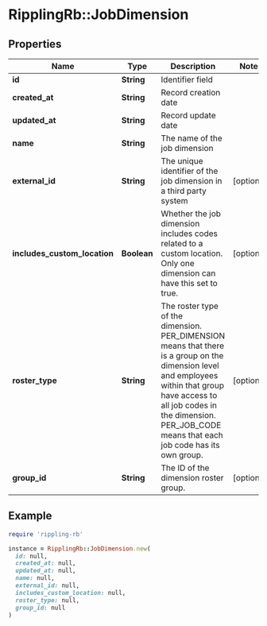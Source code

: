 # RipplingRb::JobDimension

## Properties

| Name | Type | Description | Notes |
| ---- | ---- | ----------- | ----- |
| **id** | **String** | Identifier field |  |
| **created_at** | **String** | Record creation date |  |
| **updated_at** | **String** | Record update date |  |
| **name** | **String** | The name of the job dimension |  |
| **external_id** | **String** | The unique identifier of the job dimension in a third party system | [optional] |
| **includes_custom_location** | **Boolean** | Whether the job dimension includes codes related to a custom location. Only one dimension can have this set to true. | [optional] |
| **roster_type** | **String** | The roster type of the dimension. PER_DIMENSION means that there is a group on the dimension level and employees within that group have access to all job codes in the dimension. PER_JOB_CODE means that each job code has its own group. | [optional] |
| **group_id** | **String** | The ID of the dimension roster group. | [optional] |

## Example

```ruby
require 'rippling-rb'

instance = RipplingRb::JobDimension.new(
  id: null,
  created_at: null,
  updated_at: null,
  name: null,
  external_id: null,
  includes_custom_location: null,
  roster_type: null,
  group_id: null
)
```


